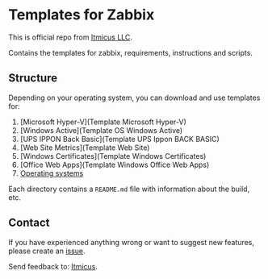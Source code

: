# Templates for Zabbix

This is official repo from [Itmicus LLC][itmicus llc].

Contains the templates for zabbix, requirements, instructions and scripts.


## Structure

Depending on your operating system, you can download and use templates for:

1. [Microsoft Hyper-V](Template Microsoft Hyper-V)
2. [Windows Active](Template OS Windows Active)
3. [UPS IPPON Back Basic](Template UPS Ippon BACK BASIC)
4. [Web Site Metrics](Template Web Site)
5. [Windows Certificates](Template Windows Certificates)
6. [Office Web Apps](Template Windows Office Web Apps)
7. [Operating systems][templates os]

Each directory contains a `README.md` file with information about the build, etc.


## Contact

If you have experienced anything wrong or want to suggest new features, please create an [issue][new issue].

Send feedback to: [Itmicus][email].


<!-- Links -->
[itmicus llc]: https://itmicus.ru
[email]: mailto:info@itmicus.ru
[new issue]: https://github.com/itmicus/zabbix/issues/new
[templates os]: https://github.com/itmicus/zabbix/tree/master/Templates/Operating%20Systems
